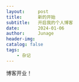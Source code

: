 ```yaml
---
layout:     post
title:      新的开始
subtitle:   开启我的个人博客
date:       2024-01-06
author:     Junage
header-img: 
catalog: false
tags:
    - 杂记
---
```


博客开业！